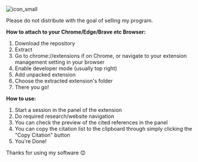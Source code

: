 ![icon_small](https://github.com/user-attachments/assets/357cd9f0-7ed4-406b-949c-1b18617f8699)

Please do not distribute with the goal of selling my program.


**How to attach to your Chrome/Edge/Brave  etc Browser:**

 1. Download the repository
 2. Extract
 3. Go to chrome://extensions if on Chrome, or navigate to your extension management setting in your browser
 4. Enable developer mode (usually top right)
 5. Add unpacked extension
 6. Choose the extracted extension's folder
 7. There you go!

**How to use:**

1. Start a session in the panel of the extension
2. Do required research/website navigation
3. You can check the preview of the cited references in the panel
4. You can copy the citation list to the clipboard through simply clicking the "Copy Citation" button
5. You're Done!

Thanks for using my software 😊
